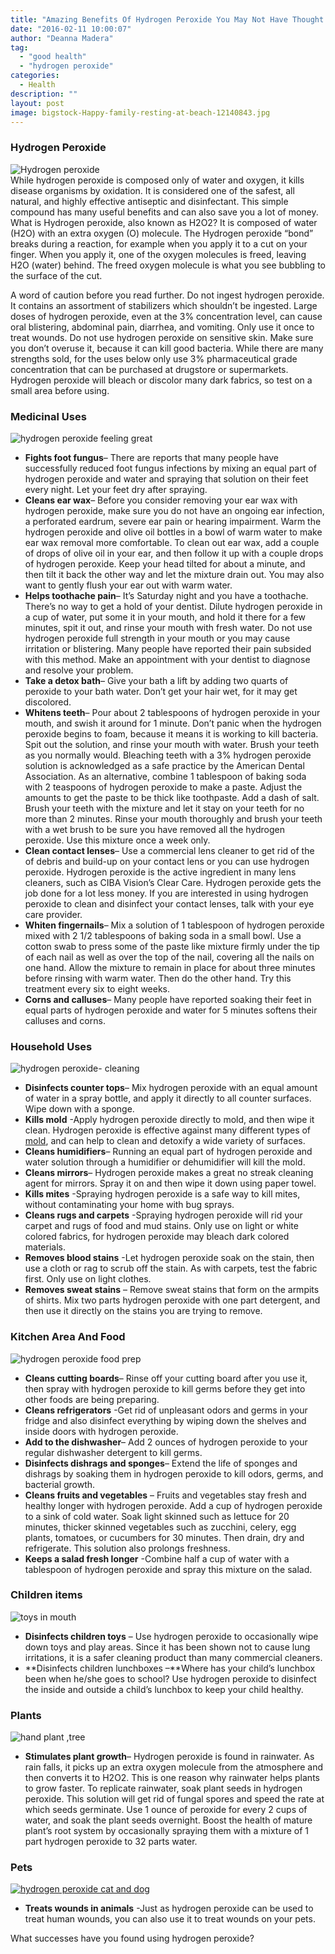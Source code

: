 ```yaml
---
title: "Amazing Benefits Of Hydrogen Peroxide You May Not Have Thought Of Yet"
date: "2016-02-11 10:00:07"
author: "Deanna Madera"
tag:
  - "good health"
  - "hydrogen peroxide"
categories:
  - Health
description: ""
layout: post
image: bigstock-Happy-family-resting-at-beach-12140843.jpg
---
```


### Hydrogen Peroxide

![Hydrogen peroxide](/posts/bigstock-Nurse-in-uniform-holding-hydro-93521615-1024x684.jpg)  
While hydrogen peroxide is composed only of water and oxygen, it kills disease organisms by oxidation. It is considered one of the safest, all natural, and highly effective antiseptic and disinfectant. This simple compound has many useful benefits and can also save you a lot of money. What is Hydrogen peroxide, also known as H2O2? It is composed of water (H2O) with an extra oxygen (O) molecule. The Hydrogen peroxide “bond” breaks during a reaction, for example when you apply it to a cut on your finger. When you apply it, one of the oxygen molecules is freed, leaving H2O (water) behind. The freed oxygen molecule is what you see bubbling to the surface of the cut.

A word of caution before you read further. Do not ingest hydrogen peroxide. It contains an assortment of stabilizers which shouldn’t be ingested. Large doses of hydrogen peroxide, even at the 3% concentration level, can cause oral blistering, abdominal pain, diarrhea, and vomiting. Only use it once to treat wounds. Do not use hydrogen peroxide on sensitive skin. Make sure you don’t overuse it, because it can kill good bacteria. While there are many strengths sold, for the uses below only use 3% pharmaceutical grade concentration that can be purchased at drugstore or supermarkets. Hydrogen peroxide will bleach or discolor many dark fabrics, so test on a small area before using.

### Medicinal Uses

![hydrogen peroxide feeling great](/posts/bigstock-Surprised-woman-90570578.jpg)

- **Fights foot fungus**– There are reports that many people have successfully reduced foot fungus infections by mixing an equal part of hydrogen peroxide and water and spraying that solution on their feet every night. Let your feet dry after spraying.
- **Cleans ear wax**– Before you consider removing your ear wax with hydrogen peroxide, make sure you do not have an ongoing ear infection, a perforated eardrum, severe ear pain or hearing impairment. Warm the hydrogen peroxide and olive oil bottles in a bowl of warm water to make ear wax removal more comfortable. To clean out ear wax, add a couple of drops of olive oil in your ear, and then follow it up with a couple drops of hydrogen peroxide. Keep your head tilted for about a minute, and then tilt it back the other way and let the mixture drain out. You may also want to gently flush your ear out with warm water.
- **Helps toothache pain**– It’s Saturday night and you have a toothache. There’s no way to get a hold of your dentist. Dilute hydrogen peroxide in a cup of water, put some it in your mouth, and hold it there for a few minutes, spit it out, and rinse your mouth with fresh water. Do not use hydrogen peroxide full strength in your mouth or you may cause irritation or blistering. Many people have reported their pain subsided with this method. Make an appointment with your dentist to diagnose and resolve your problem.
- **Take a detox bath**– Give your bath a lift by adding two quarts of peroxide to your bath water. Don’t get your hair wet, for it may get discolored.
- **Whitens teeth**– Pour about 2 tablespoons of hydrogen peroxide in your mouth, and swish it around for 1 minute. Don’t panic when the hydrogen peroxide begins to foam, because it means it is working to kill bacteria. Spit out the solution, and rinse your mouth with water. Brush your teeth as you normally would. Bleaching teeth with a 3% hydrogen peroxide solution is acknowledged as a safe practice by the American Dental Association. As an alternative, combine 1 tablespoon of baking soda with 2 teaspoons of hydrogen peroxide to make a paste. Adjust the amounts to get the paste to be thick like toothpaste. Add a dash of salt. Brush your teeth with the mixture and let it stay on your teeth for no more than 2 minutes. Rinse your mouth thoroughly and brush your teeth with a wet brush to be sure you have removed all the hydrogen peroxide. Use this mixture once a week only.
- **Clean contact lenses**– Use a commercial lens cleaner to get rid of the of debris and build-up on your contact lens or you can use hydrogen peroxide. Hydrogen peroxide is the active ingredient in many lens cleaners, such as CIBA Vision’s Clear Care. Hydrogen peroxide gets the job done for a lot less money. If you are interested in using hydrogen peroxide to clean and disinfect your contact lenses, talk with your eye care provider.
- **Whiten fingernails**– Mix a solution of 1 tablespoon of hydrogen peroxide mixed with 2 1/2 tablespoons of baking soda in a small bowl. Use a cotton swab to press some of the paste like mixture firmly under the tip of each nail as well as over the top of the nail, covering all the nails on one hand. Allow the mixture to remain in place for about three minutes before rinsing with warm water. Then do the other hand. Try this treatment every six to eight weeks.
- **Corns and calluses**– Many people have reported soaking their feet in equal parts of hydrogen peroxide and water for 5 minutes softens their calluses and corns.

### Household Uses

![hydrogen peroxide- cleaning ](/posts/bigstock-Woman-Cleaning-Kitchen-Counter-66185035.jpg)

- **Disinfects counter tops**– Mix hydrogen peroxide with an equal amount of water in a spray bottle, and apply it directly to all counter surfaces. Wipe down with a sponge.
- **Kills mold** -Apply hydrogen peroxide directly to mold, and then wipe it clean. Hydrogen peroxide is effective against many different types of [mold](/7-houseplants-that-improve-your-health-and-clean-pollutants-from-your-home), and can help to clean and detoxify a wide variety of surfaces.
- **Cleans humidifiers**– Running an equal part of hydrogen peroxide and water solution through a humidifier or dehumidifier will kill the mold.
- **Cleans mirrors**– Hydrogen peroxide makes a great no streak cleaning agent for mirrors. Spray it on and then wipe it down using paper towel.
- **Kills mites** -Spraying hydrogen peroxide is a safe way to kill mites, without contaminating your home with bug sprays.
- **Cleans rugs and carpets** -Spraying hydrogen peroxide will rid your carpet and rugs of food and mud stains. Only use on light or white colored fabrics, for hydrogen peroxide may bleach dark colored materials.
- **Removes blood stains** -Let hydrogen peroxide soak on the stain, then use a cloth or rag to scrub off the stain. As with carpets, test the fabric first. Only use on light clothes.
- **Removes sweat stains** – Remove sweat stains that form on the armpits of shirts. Mix two parts hydrogen peroxide with one part detergent, and then use it directly on the stains you are trying to remove.

### Kitchen Area And Food

![hydrogen peroxide food prep](/posts/bigstock-Crazy-Housewife-Cook-In-Kitche-106096160.jpg)

- **Cleans cutting boards**– Rinse off your cutting board after you use it, then spray with hydrogen peroxide to kill germs before they get into other foods are being preparing.
- **Cleans refrigerators** -Get rid of unpleasant odors and germs in your fridge and also disinfect everything by wiping down the shelves and inside doors with hydrogen peroxide.
- **Add to the dishwasher**– Add 2 ounces of hydrogen peroxide to your regular dishwasher detergent to kill germs.
- **Disinfects dishrags and sponges**– Extend the life of sponges and dishrags by soaking them in hydrogen peroxide to kill odors, germs, and bacterial growth.
- **Cleans fruits and vegetables** – Fruits and vegetables stay fresh and healthy longer with hydrogen peroxide. Add a cup of hydrogen peroxide to a sink of cold water. Soak light skinned such as lettuce for 20 minutes, thicker skinned vegetables such as zucchini, celery, egg plants, tomatoes, or cucumbers for 30 minutes. Then drain, dry and refrigerate. This solution also prolongs freshness.
- **Keeps a salad fresh longer** -Combine half a cup of water with a tablespoon of hydrogen peroxide and spray this mixture on the salad.

### Children items

![toys in mouth](/posts/bigstock-Boy-And-Girl-Playing-Flute-111165845.jpg)

- **Disinfects children toys** – Use hydrogen peroxide to occasionally wipe down toys and play areas. Since it has been shown not to cause lung irritations, it is a safer cleaning product than many commercial cleaners.
- **Disinfects children lunchboxes –**Where has your child’s lunchbox been when he/she goes to school? Use hydrogen peroxide to disinfect the inside and outside a child’s lunchbox to keep your child healthy.

### Plants

![hand plant ,tree](/posts/Plant-a-tree-976x1024.jpg)

- **Stimulates plant growth**– Hydrogen peroxide is found in rainwater. As rain falls, it picks up an extra oxygen molecule from the atmosphere and then converts it to H2O2. This is one reason why rainwater helps plants to grow faster. To replicate rainwater, soak plant seeds in hydrogen peroxide. This solution will get rid of fungal spores and speed the rate at which seeds germinate. Use 1 ounce of peroxide for every 2 cups of water, and soak the plant seeds overnight. Boost the health of mature plant’s root system by occasionally spraying them with a mixture of 1 part hydrogen peroxide to 32 parts water.

### Pets

[![hydrogen peroxide cat and dog](/posts/bigstock-Cat-And-Dog-Together-Lying-On-79909624.jpg)](/posts/bigstock-Cat-And-Dog-Together-Lying-On-79909624.jpg)

- **Treats wounds in animals** -Just as hydrogen peroxide can be used to treat human wounds, you can also use it to treat wounds on your pets.

What successes have you found using hydrogen peroxide?
